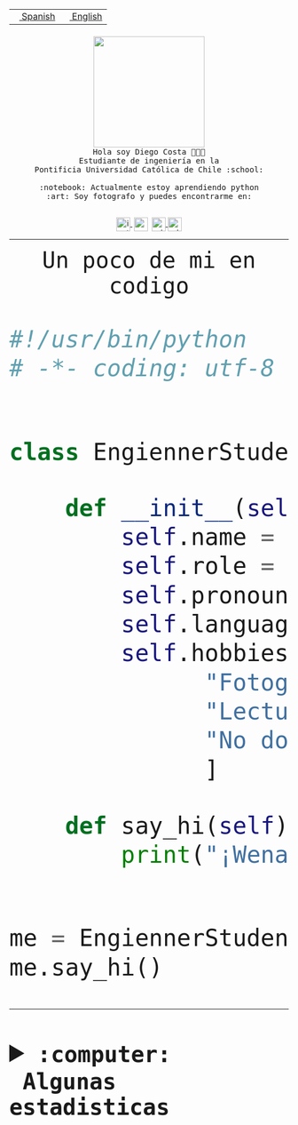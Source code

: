 <table border="0"  align="right">
 <tr><td><a href="README.md"><img src="https://upload.wikimedia.org/wikipedia/commons/thumb/8/89/Bandera_de_Espa%C3%B1a.svg/1200px-Bandera_de_Espa%C3%B1a.svg.png" height="10"> Spanish</a></td>
 <td><a href="README.en.md"><img src="https://upload.wikimedia.org/wikipedia/commons/a/a4/Flag_of_the_United_States.svg" height="10"> English</a></td></tr>
</table><br><br><br>


<p align="center">
  <img src="https://github.com/diegocostares/diegocostares/blob/main/Images/aaa2.gif?raw=true" height="200px" weight="200px">
  <br><samp>
    Hola soy Diego Costa 👨🏻‍💻<br>
    Estudiante de ingeniería en la <br>
    Pontificia Universidad Católica de Chile :school:<br>
  <br>
    :notebook: Actualmente estoy aprendiendo python <br>
    :art: Soy fotografo y puedes encontrarme en: <br>
  <br></samp>
  
</p>

<p align="center">
   <a href="https://instagram.com/diegocosta_no" target="blank">
    <img 
    align="center" src="https://cdn.jsdelivr.net/npm/simple-icons@3.0.1/icons/instagram.svg" alt="instagram" height="25px" width="25px" />
  </a>
  <a style="border: 3px solid; color: white;"href="https://t.me/diegocosta_no" target="blank">
  <img
  align="center" alt="Telegram" width="25px" src="https://icons-for-free.com/iconfiles/png/512/Telegram-1324888767380505522.png" />
</a>
<a href="https://api.whatsapp.com/send?phone=56971897835&text=Hola!" target="blank">
  <img
  align="center" alt="wtsp" width="25px" src="https://img.icons8.com/pastel-glyph/2x/whatsapp--v2.png" />
</a>
<a href="https://www.linkedin.com/in/diego-costa-786249213/" target="blank">
  <img
  align="center" alt="wtsp" width="25px" src="https://img.icons8.com/metro/452/linkedin.png" />
</a>

  </a>
</p>

---


<p align="center"><font size="25"><samp>Un poco de mi en codigo</samp></front></p>


```python
#!/usr/bin/python
# -*- coding: utf-8 -*-


class EngiennerStudent:

    def __init__(self):
        self.name = "Diego Costa"
        self.role = "Estudiante"
        self.pronouns = "he/him"
        self.language_spoken = ["es_CL", "en_US"]
        self.hobbies = [
              "Fotografia",
              "Lectura",
              "No dormir",
              ]

    def say_hi(self):
        print("¡Wena mundo!")


me = EngiennerStudent()
me.say_hi()
```
---
<details>
  <summary><b><samp>:computer: &nbsp;Algunas estadisticas</samp></b></summary>
  <br/></p>

<!--START_SECTION:waka-->
![Code Time](http://img.shields.io/badge/Code%20Time-1%2C018%20hrs%2026%20mins-blue)

**Soy nocturno 🦉** 

```text
🌞 Mañana                 28 commits          ░░░░░░░░░░░░░░░░░░░░░░░░░   00.95 % 
🌆 Día                    906 commits         ████████░░░░░░░░░░░░░░░░░   30.63 % 
🌃 Tarde                  1292 commits        ███████████░░░░░░░░░░░░░░   43.68 % 
🌙 Noche                  732 commits         ██████░░░░░░░░░░░░░░░░░░░   24.75 % 
```
📅 **Soy más productivo los Martes** 

```text
Lunes                    447 commits         ████░░░░░░░░░░░░░░░░░░░░░   15.11 % 
Martes                   567 commits         █████░░░░░░░░░░░░░░░░░░░░   19.17 % 
Miércoles                402 commits         ███░░░░░░░░░░░░░░░░░░░░░░   13.59 % 
Jueves                   447 commits         ████░░░░░░░░░░░░░░░░░░░░░   15.11 % 
Viernes                  427 commits         ████░░░░░░░░░░░░░░░░░░░░░   14.44 % 
Sábado                   232 commits         ██░░░░░░░░░░░░░░░░░░░░░░░   07.84 % 
Domingo                  436 commits         ████░░░░░░░░░░░░░░░░░░░░░   14.74 % 
```


📊 **Esta semana me dediqué a** 

```text
🐱‍💻 Proyectos: 
arqui-t3                 8 hrs 2 mins        ████████░░░░░░░░░░░░░░░░░   33.08 % 
2023-1-S4-Grupo2-Scraper 6 hrs 1 min         ██████░░░░░░░░░░░░░░░░░░░   24.77 % 
2023-1-S4-Grupo2-IA      5 hrs 14 mins       █████░░░░░░░░░░░░░░░░░░░░   21.56 % 
Index-capstone           2 hrs 1 min         ██░░░░░░░░░░░░░░░░░░░░░░░   08.34 % 
2023-1-S4-Grupo2-Backend 1 hr 21 mins        █░░░░░░░░░░░░░░░░░░░░░░░░   05.62 % 
```


 Last Updated on 05/06/2023 16:24:52 UTC
<!--END_SECTION:waka-->
  
  

<p align="center"> <img src="https://github-readme-stats.vercel.app/api?username=diegocostares&show_icons=true&theme=ayu-mirage" alt="abhisheknaiidu" /></p>
 
</details>
